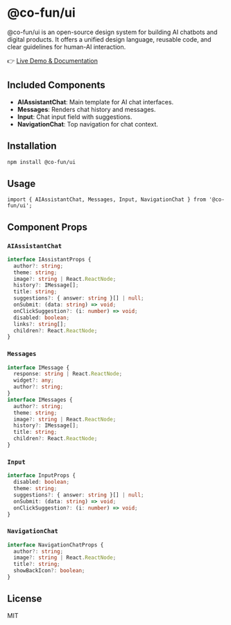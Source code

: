 
# @co-fun/ui

@co-fun/ui is an open-source design system for building AI chatbots and digital products. It offers a unified design language, reusable code, and clear guidelines for human-AI interaction.

👉 [Live Demo & Documentation](https://www.cofun.digital/open-source)

## Included Components

- **AIAssistantChat**: Main template for AI chat interfaces.
- **Messages**: Renders chat history and messages.
- **Input**: Chat input field with suggestions.
- **NavigationChat**: Top navigation for chat context.

## Installation

```bash
npm install @co-fun/ui
```

## Usage

```tsx
import { AIAssistantChat, Messages, Input, NavigationChat } from '@co-fun/ui';
```

## Component Props

### `AIAssistantChat`
```ts
interface IAssistantProps {
  author?: string;
  theme: string;
  image?: string | React.ReactNode;
  history?: IMessage[];
  title: string;
  suggestions?: { answer: string }[] | null;
  onSubmit: (data: string) => void;
  onClickSuggestion?: (i: number) => void;
  disabled: boolean;
  links?: string[];
  children?: React.ReactNode;
}
```

### `Messages`
```ts
interface IMessage {
  response: string | React.ReactNode;
  widget?: any;
  author?: string;
}
interface IMessages {
  author?: string;
  theme: string;
  image?: string | React.ReactNode;
  history?: IMessage[];
  title: string;
  children?: React.ReactNode;
}
```

### `Input`
```ts
interface InputProps {
  disabled: boolean;
  theme: string;
  suggestions?: { answer: string }[] | null;
  onSubmit: (data: string) => void;
  onClickSuggestion?: (i: number) => void;
}
```

### `NavigationChat`
```ts
interface NavigationChatProps {
  author?: string;
  image?: string | React.ReactNode;
  title?: string;
  showBackIcon?: boolean;
}
```

## License
MIT
